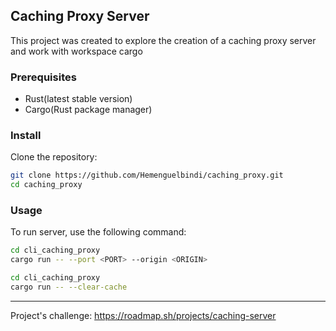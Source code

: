 ## Caching Proxy Server 

This project was created to explore the creation of a caching proxy server and work with workspace cargo


### Prerequisites
 - Rust(latest stable version)
 - Cargo(Rust package manager)


### Install

Clone the repository:

```bash
git clone https://github.com/Hemenguelbindi/caching_proxy.git
cd caching_proxy
```


### Usage 

To run server, use the following command:

```bash
cd cli_caching_proxy 
cargo run -- --port <PORT> --origin <ORIGIN>
 ```

```bash
cd cli_caching_proxy
cargo run -- --clear-cache
```
------
Project's challenge: https://roadmap.sh/projects/caching-server

